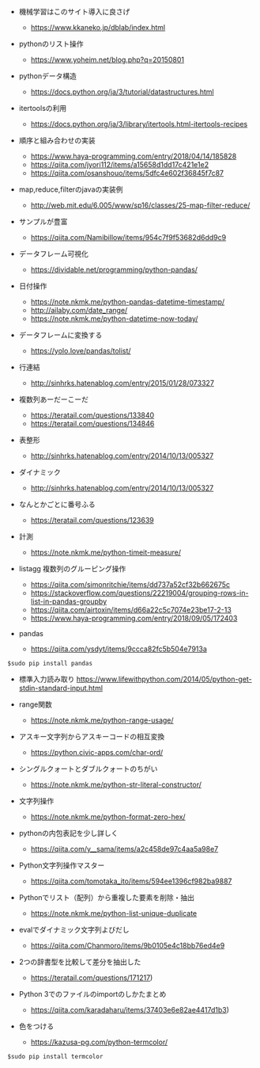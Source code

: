 - 機械学習はこのサイト導入に良さげ

  - https://www.kkaneko.jp/dblab/index.html

- pythonのリスト操作
  - https://www.yoheim.net/blog.php?q=20150801

- pythonデータ構造
  - https://docs.python.org/ja/3/tutorial/datastructures.html

- itertoolsの利用
  - https://docs.python.org/ja/3/library/itertools.html-itertools-recipes

- 順序と組み合わせの実装
  - https://www.haya-programming.com/entry/2018/04/14/185828
  - https://qiita.com/jyori112/items/a15658d1dd17c421e1e2
  - https://qiita.com/osanshouo/items/5dfc4e602f36845f7c87

- map,reduce,filterのjavaの実装例
  - http://web.mit.edu/6.005/www/sp16/classes/25-map-filter-reduce/

- サンプルが豊富
  - https://qiita.com/Namibillow/items/954c7f9f53682d6dd9c9

- データフレーム可視化
  - https://dividable.net/programming/python-pandas/

- 日付操作
  - https://note.nkmk.me/python-pandas-datetime-timestamp/
  - http://ailaby.com/date_range/
  - https://note.nkmk.me/python-datetime-now-today/

- データフレームに変換する
  - https://yolo.love/pandas/tolist/

- 行連結
  - http://sinhrks.hatenablog.com/entry/2015/01/28/073327

- 複数列あーだーこーだ
  - https://teratail.com/questions/133840
  - https://teratail.com/questions/134846

- 表整形
  - http://sinhrks.hatenablog.com/entry/2014/10/13/005327

- ダイナミック
  - http://sinhrks.hatenablog.com/entry/2014/10/13/005327

- なんとかごとに番号ふる
  - https://teratail.com/questions/123639

- 計測
  - https://note.nkmk.me/python-timeit-measure/

- listagg 複数列のグルーピング操作
  - https://qiita.com/simonritchie/items/dd737a52cf32b662675c
  - https://stackoverflow.com/questions/22219004/grouping-rows-in-list-in-pandas-groupby
  - https://qiita.com/airtoxin/items/d66a22c5c7074e23be17-2-13
  - https://www.haya-programming.com/entry/2018/09/05/172403

- pandas
  - https://qiita.com/ysdyt/items/9ccca82fc5b504e7913a
```
$sudo pip install pandas
```

- 標準入力読み取り
https://www.lifewithpython.com/2014/05/python-get-stdin-standard-input.html

- range関数
  - https://note.nkmk.me/python-range-usage/

- アスキー文字列からアスキーコードの相互変換
  - https://python.civic-apps.com/char-ord/

- シングルクォートとダブルクォートのちがい
  - https://note.nkmk.me/python-str-literal-constructor/

- 文字列操作
  - https://note.nkmk.me/python-format-zero-hex/

- pythonの内包表記を少し詳しく
  - https://qiita.com/y__sama/items/a2c458de97c4aa5a98e7

- Python文字列操作マスター
  - https://qiita.com/tomotaka_ito/items/594ee1396cf982ba9887

- Pythonでリスト（配列）から重複した要素を削除・抽出
  - https://note.nkmk.me/python-list-unique-duplicate

- evalでダイナミック文字列よびだし
  - https://qiita.com/Chanmoro/items/9b0105e4c18bb76ed4e9

- 2つの辞書型を比較して差分を抽出した
  - https://teratail.com/questions/171217)

- Python 3でのファイルのimportのしかたまとめ
  - https://qiita.com/karadaharu/items/37403e6e82ae4417d1b3)

- 色をつける
  - https://kazusa-pg.com/python-termcolor/

```
$sudo pip install termcolor
```
